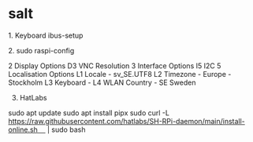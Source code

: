 # salt

1. Keyboard
ibus-setup


2. sudo raspi-config


2 Display Options
D3 VNC Resolution
3 Interface Options
I5 I2C
5 Localisation Options
L1 Locale - sv_SE.UTF8
L2 Timezone - Europe - Stockholm
L3 Keyboard -
L4 WLAN Country - SE Sweden




3. HatLabs


sudo apt update
sudo apt install pipx
sudo curl -L     https://raw.githubusercontent.com/hatlabs/SH-RPi-daemon/main/install-online.sh     | sudo bash





